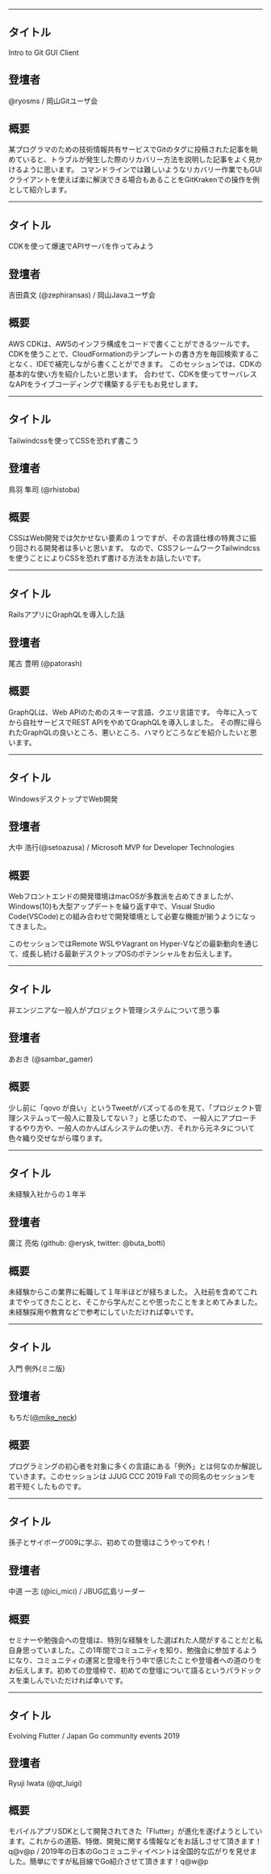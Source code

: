***

## タイトル

Intro to Git GUI Client

## 登壇者

@ryosms / 岡山Gitユーザ会

## 概要

某プログラマのための技術情報共有サービスでGitのタグに投稿された記事を眺めていると、トラブルが発生した際のリカバリー方法を説明した記事をよく見かけるように思います。
コマンドラインでは難しいようなリカバリー作業でもGUIクライアントを使えば楽に解決できる場合もあることをGitKrakenでの操作を例として紹介します。

***

## タイトル

CDKを使って爆速でAPIサーバを作ってみよう

## 登壇者

吉田貴文 (@zephiransas) / 岡山Javaユーザ会

## 概要

AWS CDKは、AWSのインフラ構成をコードで書くことができるツールです。
CDKを使うことで、CloudFormationのテンプレートの書き方を毎回検索することなく、IDEで補完しながら書くことができます。
このセッションでは、CDKの基本的な使い方を紹介したいと思います。
合わせて、CDKを使ってサーバレスなAPIをライブコーディングで構築するデモもお見せします。

***

## タイトル

Tailwindcssを使ってCSSを恐れず書こう

## 登壇者

鳥羽 隼司 (@rhistoba)

## 概要

CSSはWeb開発では欠かせない要素の１つですが、その言語仕様の特異さに振り回される開発者は多いと思います。
なので、CSSフレームワークTailwindcssを使うことによりCSSを恐れず書ける方法をお話したいです。

***

## タイトル

RailsアプリにGraphQLを導入した話

## 登壇者

尾古 豊明 (@patorash)

## 概要

GraphQLは、Web APIのためのスキーマ言語、クエリ言語です。
今年に入ってから自社サービスでREST APIをやめてGraphQLを導入しました。
その際に得られたGraphQLの良いところ、悪いところ、ハマりどころなどを紹介したいと思います。

***

## タイトル

WindowsデスクトップでWeb開発

## 登壇者

大中 浩行(@setoazusa) / Microsoft MVP for Developer Technologies

## 概要

Webフロントエンドの開発環境はmacOSが多数派を占めてきましたが、Windows(10)も大型アップデートを繰り返す中で、Visual Studio Code(VSCode)との組み合わせで開発環境として必要な機能が揃うようになってきました。

このセッションではRemote WSLやVagrant on Hyper-Vなどの最新動向を通じて、成長し続ける最新デスクトップOSのポテンシャルをお伝えします。

***

## タイトル

非エンジニアな一般人がプロジェクト管理システムについて思う事

## 登壇者

あおき (@sambar_gamer)

## 概要

少し前に「qovo が良い」というTweetがバズってるのを見て、「プロジェクト管理システムって一般人に普及してない？」と感じたので、
一般人にアプローチするやり方や、一般人のかんばんシステムの使い方、それから元ネタについて色々織り交ぜながら喋ります。

***

## タイトル

未経験入社からの１年半

## 登壇者

廣江 亮佑 (github: @erysk, twitter: @buta_botti)

## 概要

未経験からこの業界に転職して１年半ほどが経ちました。
入社前を含めてこれまでやってきたことと、そこから学んだことや思ったことをまとめてみました。
未経験採用や教育などで参考にしていただければ幸いです。

***

## タイトル

入門 例外(ミニ版)

## 登壇者

もちだ([@mike_neck](https://twitter.com/mike_neck))

## 概要

プログラミングの初心者を対象に多くの言語にある「例外」とは何なのか解説していきます。このセッションは JJUG CCC 2019 Fall での同名のセッションを若干短くしたものです。

***

## タイトル

孫子とサイボーグ009に学ぶ、初めての登壇はこうやってやれ！

## 登壇者

中道 一志 (@ici_mici) / JBUG広島リーダー

## 概要

セミナーや勉強会への登壇は、特別な経験をした選ばれた人間がすることだと私自身思っていました。この1年間でコミュニティを知り、勉強会に参加するようになり、コミュニティの運営と登壇を行う中で感じたことや登壇者への道のりをお伝えします。初めての登壇枠で、初めての登壇について語るというパラドックスを楽しんでいただければ幸いです。

***

## タイトル

Evolving Flutter / Japan Go community events 2019

## 登壇者

Ryuji Iwata (@qt_luigi)

## 概要

モバイルアプリSDKとして開発されてきた「Flutter」が進化を遂げようとしています。これからの道筋、特徴、開発に関する情報などをお話しさせて頂きます！q@v@p / 2019年の日本のGoコミュニティイベントは全国的な広がりを見せました。簡単にですが私目線でGo紹介させて頂きます！q@w@p
